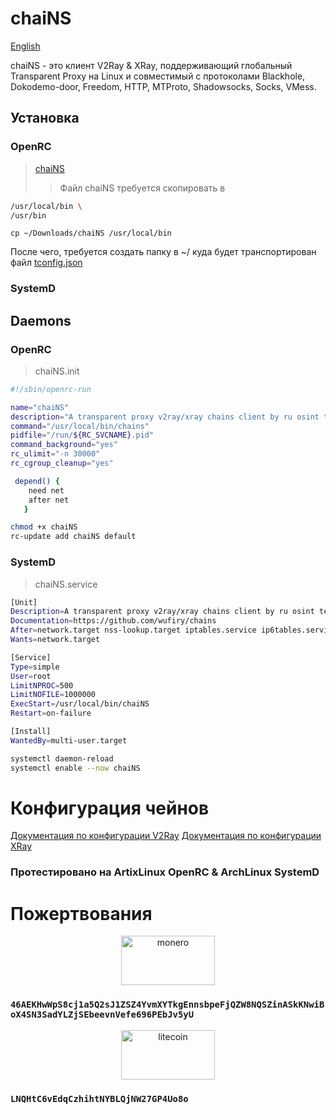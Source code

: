 # chaiNS
[English](https://github.com/wufiry/chains/blob/main/README.md "Change Lang")

chaiNS - это клиент V2Ray & XRay, поддерживающий глобальный Transparent Proxy на Linux и совместимый с протоколами Blackhole, Dokodemo-door, Freedom, HTTP, MTProto, Shadowsocks, Socks, VMess.

## Установка
### OpenRC
> [chaiNS](https://github.com/wufiry/chains/blob/main/OpenRC/chaiNS "Файл программы")
>> Файл chaiNS требуется скопировать в 
```sh
/usr/local/bin \
/usr/bin
```
``
cp ~/Downloads/chaiNS /usr/local/bin 
``

После чего, требуется создать папку в ~/ куда будет транспортирован файл [tconfig.json](https://github.com/wufiry/chains/blob/main/OpenRC/tconfig.json "Конфиг v2ray && xray core")

### SystemD

## Daemons
### OpenRC 
> chaiNS.init
```sh
#!/sbin/openrc-run

name="chaiNS"
description="A transparent proxy v2ray/xray chains client by ru osint team - tw"
command="/usr/local/bin/chains"
pidfile="/run/${RC_SVCNAME}.pid"
command_background="yes"
rc_ulimit="-n 30000"
rc_cgroup_cleanup="yes"

 depend() {
	need net
	after net
   }
```
```sh
chmod +x chaiNS
rc-update add chaiNS default
```
### SystemD
> chaiNS.service
```sh
[Unit]
Description=A transparent proxy v2ray/xray chains client by ru osint team - tw
Documentation=https://github.com/wufiry/chains
After=network.target nss-lookup.target iptables.service ip6tables.service nftables.service
Wants=network.target

[Service]
Type=simple
User=root
LimitNPROC=500
LimitNOFILE=1000000
ExecStart=/usr/local/bin/chaiNS
Restart=on-failure

[Install]
WantedBy=multi-user.target
```
```sh
systemctl daemon-reload
systemctl enable --now chaiNS
```
# Конфигурация чейнов
[Документация по конфигурации V2Ray](https://v2ray.com/ru/configuration/protocols "Выберите нужный протокол")
[Документация по конфигурации XRay](https://xtls.github.io/en/config/outbounds/blackhole.html "Остальные протоколы ищите в дереве слева")

### Протестировано на ArtixLinux OpenRC & ArchLinux SystemD

# Пожертвования

<p align="center">
<img src="https://www.crypto-news.net/wp-content/uploads/2016/09/monero.png" alt="monero" width="150" height="79"/>
</p>
	
 ### `46AEKHwWpS8cj1a5Q2sJ1ZSZ4YvmXYTkgEnnsbpeFjQZW8NQSZinASkKNwiBoX4SN3SadYLZjSEbeevnVefe696PEbJv5yU`

 <p align="center">
 <img src="https://cdn.icon-icons.com/icons2/2699/PNG/512/litecoin_logo_icon_170221.png" alt="litecoin" width="150" height="79" />
 </p>

 ### `LNQHtC6vEdqCzhihtNYBLQjNW27GP4Uo8o`

